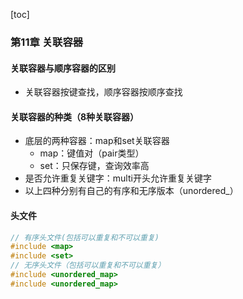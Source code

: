 [toc]

### 第11章 关联容器

#### 关联容器与顺序容器的区别

* 关联容器按键查找，顺序容器按顺序查找

#### 关联容器的种类（8种关联容器）

* 底层的两种容器：map和set关联容器
  * map：键值对（pair类型）
  * set：只保存键，查询效率高
* 是否允许重复关键字：multi开头允许重复关键字
* 以上四种分别有自己的有序和无序版本（unordered_）

#### 头文件

```C++
// 有序头文件(包括可以重复和不可以重复)
#include <map>
#include <set>
// 无序头文件（包括可以重复和不可以重复）
#include <unordered_map>
#include <unordered_map>
```

